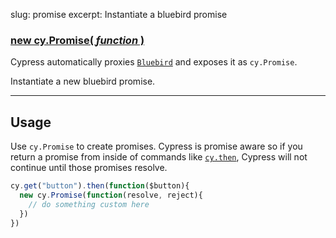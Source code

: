 slug: promise
excerpt: Instantiate a bluebird promise

### [new cy.Promise( *function* )](#usage)

Cypress automatically proxies [`Bluebird`](https://github.com/petkaantonov/bluebird) and exposes it as `cy.Promise`.

Instantiate a new bluebird promise.

***

## Usage

Use `cy.Promise` to create promises. Cypress is promise aware so if you return a promise from inside of commands like [`cy.then`](http://on.cypress.io/api/then), Cypress will not continue until those promises resolve.

```javascript
cy.get("button").then(function($button){
  new cy.Promise(function(resolve, reject){
    // do something custom here
  })
})
```